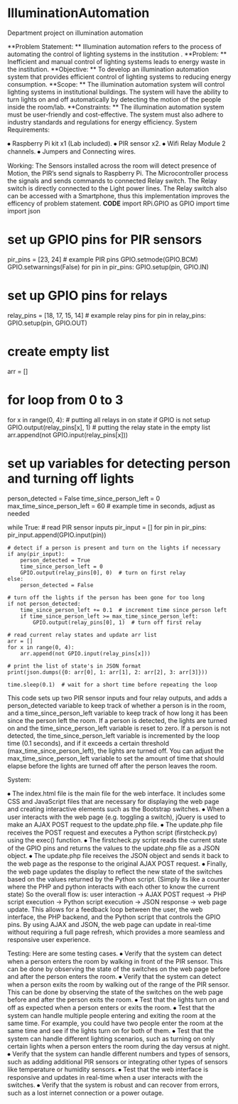 # IlluminationAutomation
Department project on illumination automation 


**Problem Statement: **
				 Illumination automation refers to the process of automating the control of lighting systems in the institution .
**Problem: **
Inefficient and manual control of lighting systems leads to energy waste in the institution.
**Objective: **
To develop an illumination automation system that provides efficient control of lighting systems to reducing energy consumption.
**Scope: **
The illumination automation system will control lighting systems in institutional buildings. The system will have the ability to turn lights on and off automatically by detecting the motion of the people inside the room/lab.
**Constraints: **
The illumination automation system must be user-friendly and cost-effective. The system must also adhere to industry standards and regulations for energy efficiency.
System Requirements:

⦁	Raspberry Pi kit x1 (Lab included).
⦁	PIR sensor x2.
⦁	Wifi Relay Module 2 channels.
⦁	Jumpers and Connecting wires.

Working:
	The Sensors installed across the room will detect presence of Motion, the PIR’s send signals to Raspberry Pi. The Microcontroller process the signals and sends commands to connected Relay switch. The Relay switch is directly connected to the Light power lines. The Relay switch also can be accessed with a Smartphone, thus this implementation improves the efficency of problem statement.
**CODE**
import RPi.GPIO as GPIO
import time
import json

# set up GPIO pins for PIR sensors
pir_pins = [23, 24]  # example PIR pins
GPIO.setmode(GPIO.BCM)
GPIO.setwarnings(False)
for pin in pir_pins:
    GPIO.setup(pin, GPIO.IN)

# set up GPIO pins for relays
relay_pins = [18, 17, 15, 14]  # example relay pins
for pin in relay_pins:
    GPIO.setup(pin, GPIO.OUT)

# create empty list 
arr = []
# for loop from 0 to 3 
for x in range(0, 4): 
    # putting all relays in on state if GPIO is not setup
    GPIO.output(relay_pins[x], 1)
    # putting the relay state in the empty list 
    arr.append(not GPIO.input(relay_pins[x]))

# set up variables for detecting person and turning off lights
person_detected = False
time_since_person_left = 0
max_time_since_person_left = 60  # example time in seconds, adjust as needed


while True:
    # read PIR sensor inputs
    pir_input = []
    for pin in pir_pins:
        pir_input.append(GPIO.input(pin))

    # detect if a person is present and turn on the lights if necessary
    if any(pir_input):
        person_detected = True
        time_since_person_left = 0
        GPIO.output(relay_pins[0], 0)  # turn on first relay
    else:
        person_detected = False

    # turn off the lights if the person has been gone for too long
    if not person_detected:
        time_since_person_left += 0.1  # increment time since person left
        if time_since_person_left >= max_time_since_person_left:
            GPIO.output(relay_pins[0], 1)  # turn off first relay

    # read current relay states and update arr list
    arr = []
    for x in range(0, 4):
        arr.append(not GPIO.input(relay_pins[x]))

    # print the list of state's in JSON format
    print(json.dumps({0: arr[0], 1: arr[1], 2: arr[2], 3: arr[3]}))

    time.sleep(0.1)  # wait for a short time before repeating the loop


This code sets up two PIR sensor inputs and four relay outputs, and adds a person_detected variable to keep track of whether a person is in the room, and a time_since_person_left variable to keep track of how long it has been since the person left the room. If a person is detected, the lights are turned on and the time_since_person_left variable is reset to zero. If a person is not detected, the time_since_person_left variable is incremented by the loop time (0.1 seconds), and if it exceeds a certain threshold (max_time_since_person_left), the lights are turned off. You can adjust the max_time_since_person_left variable to set the amount of time that should elapse before the lights are turned off after the person leaves the room.

System: 

⦁	The index.html file is the main file for the web interface. It includes some CSS and JavaScript files that are necessary for displaying the web page and creating interactive elements such as the Bootstrap switches.
⦁	When a user interacts with the web page (e.g. toggling a switch), jQuery is used to make an AJAX POST request to the update.php file.
⦁	The update.php file receives the POST request and executes a Python script (firstcheck.py) using the exec() function.
⦁	The firstcheck.py script reads the current state of the GPIO pins and returns the values to the update.php file as a JSON object.
⦁	The update.php file receives the JSON object and sends it back to the web page as the response to the original AJAX POST request.
⦁	Finally, the web page updates the display to reflect the new state of the switches based on the values returned by the Python script.
(Simply its like a counter where the PHP and python interacts with each other to know the current state)
So the overall flow is: user interaction -> AJAX POST request -> PHP script execution -> Python script execution -> JSON response -> web page update.
This allows for a feedback loop between the user, the web interface, the PHP backend, and the Python script that controls the GPIO pins. By using AJAX and JSON, the web page can update in real-time without requiring a full page refresh, which provides a more seamless and responsive user experience.

Testing:
Here are some testing cases.
⦁	Verify that the system can detect when a person enters the room by walking in front of the PIR sensor. This can be done by observing the state of the switches on the web page before and after the person enters the room.
⦁	Verify that the system can detect when a person exits the room by walking out of the range of the PIR sensor. This can be done by observing the state of the switches on the web page before and after the person exits the room.
⦁	Test that the lights turn on and off as expected when a person enters or exits the room.
⦁	Test that the system can handle multiple people entering and exiting the room at the same time. For example, you could have two people enter the room at the same time and see if the lights turn on for both of them.
⦁	Test that the system can handle different lighting scenarios, such as turning on only certain lights when a person enters the room during the day versus at night.
⦁	Verify that the system can handle different numbers and types of sensors, such as adding additional PIR sensors or integrating other types of sensors like temperature or humidity sensors.
⦁	Test that the web interface is responsive and updates in real-time when a user interacts with the switches.
⦁	Verify that the system is robust and can recover from errors, such as a lost internet connection or a power outage.

 
